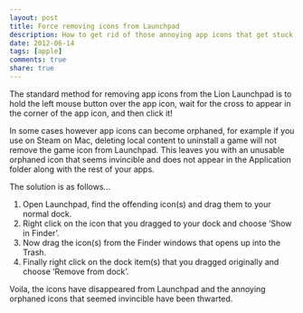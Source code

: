 ```yaml
---
layout: post
title: Force removing icons from Launchpad
description: How to get rid of those annoying app icons that get stuck in your app dock
date: 2012-06-14
tags: [apple]
comments: true
share: true
---
```


The standard method for removing app icons from the Lion Launchpad is to hold the left mouse button over the app icon, wait for the cross to appear in the corner of the app icon, and then click it!

In some cases however app icons can become orphaned, for example if you use on Steam on Mac, deleting local content to uninstall a game will not remove the game icon from Launchpad. This leaves you with an unusable orphaned icon that seems invincible and does not appear in the Application folder along with the rest of your apps.

The solution is as follows…

1. Open Launchpad, find the offending icon(s) and drag them to your normal dock.
2. Right click on the icon that you dragged to your dock and choose ‘Show in Finder’.
3. Now drag the icon(s) from the Finder windows that opens up into the Trash.
4. Finally right click on the dock item(s) that you dragged originally and choose ‘Remove from dock’.

Voila, the icons have disappeared from Launchpad and the annoying orphaned icons that seemed invincible have been thwarted.
